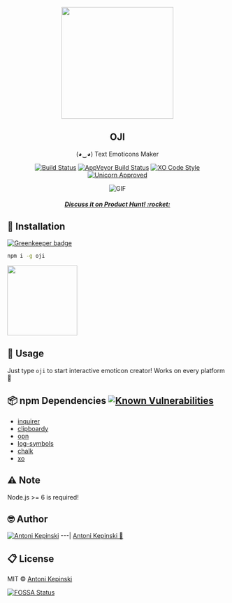 <p align="center">
  <img src="https://i.imgur.com/2fhhLzH.gif" href="" height="256">
  <h2 align="center">OJI</h2>
  <p align="center">(◕‿◕) Text Emoticons Maker<p>
  
<p align="center">
<a href="https://travis-ci.org/xxczaki/oji"><img src="https://travis-ci.org/xxczaki/oji.svg?branch=master" alt="Build Status"></a> 
<a href="https://ci.appveyor.com/project/xxczaki/oji"><img src="https://ci.appveyor.com/api/projects/status/sbxv43mauvm359av?svg=true" alt="AppVeyor Build Status"></a>
<a href="https://github.com/sindresorhus/xo"><img src="https://img.shields.io/badge/code_style-XO-5ed9c7.svg" alt="XO Code Style"></a>
<a href="https://www.youtube.com/watch?v=9auOCbH5Ns4"><img src="https://img.shields.io/badge/unicorn-approved-ff69b4.svg" alt="Unicorn Approved"></a>
  </p>
  
<p align="center"><img src="https://i.imgur.com/Ilh90oI.gif" alt="GIF"></p>
<h5 align="center"><a href="https://www.producthunt.com/posts/oji">Discuss it on Product Hunt! :rocket:</a></h5>

## :floppy_disk: Installation

[![Greenkeeper badge](https://badges.greenkeeper.io/xxczaki/oji.svg)](https://greenkeeper.io/)

``` bash
npm i -g oji
```
<a href="https://www.patreon.com/akepinski">
	<img src="https://c5.patreon.com/external/logo/become_a_patron_button@2x.png" width="160">
</a>

## :feet: Usage

Just type `oji` to start interactive emoticon creator! Works on every platform :unicorn:

## :package: npm Dependencies [![Known Vulnerabilities](https://snyk.io/test/github/xxczaki/oji/badge.svg)](https://snyk.io/test/github/xxczaki/oji)

- [inquirer](https://www.npmjs.com/package/inquirer)
- [clipboardy](https://www.npmjs.com/package/clipboardy)
- [opn](https://www.npmjs.com/package/opn)
- [log-symbols](https://www.npmjs.com/package/log-symbols)
- [chalk](https://www.npmjs.com/package/chalk)
- [xo](https://www.npmjs.com/package/xo)

## :warning: Note

Node.js >= 6 is required!

## :nerd_face: Author

[![Antoni Kepinski](https://github.com/xxczaki.png?size=100)](https://akepinski.me)
---|
[Antoni Kepinski :rocket:](https://akepinski.me)

## :clipboard: License

MIT © [Antoni Kepinski](https://akepinski.me)

[![FOSSA Status](https://app.fossa.io/api/projects/git%2Bgithub.com%2Fxxczaki%2Foji.svg?type=large)](https://app.fossa.io/projects/git%2Bgithub.com%2Fxxczaki%2Foji?ref=badge_large)